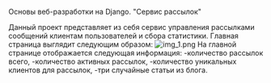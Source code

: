 Основы веб-разработки на Django. "Сервис рассылок"

Данный проект представляет из себя сервис управления рассылками сообщений клиентам пользователей и сбора статистики.
Главная страница выглядит следующим образом:
![img_1.png](img_1.png)
На главной странице отображается следующая информация:
-количество рассылок всего,
-количество активных рассылок,
-количество уникальных клиентов для рассылок,
-три случайные статьи из блога.
